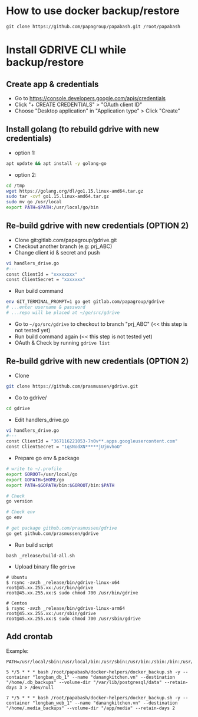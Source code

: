 
# How to use docker backup/restore

```
git clone https://github.com/papagroup/papabash.git /root/papabash
```

# Install GDRIVE CLI while backup/restore 

## Create app & credentials

- Go to https://console.developers.google.com/apis/credentials
- Click "+ CREATE CREDENTIALS" > "OAuth client ID"
- Choose "Desktop application" in "Application type" > Click "Create"

## Install golang (to rebuild gdrive with new credentials)

+ option 1:
```sh
apt update && apt install -y golang-go
```

+ option 2:
```sh
cd /tmp
wget https://golang.org/dl/go1.15.linux-amd64.tar.gz
sudo tar -xvf go1.15.linux-amd64.tar.gz
sudo mv go /usr/local
export PATH=$PATH:/usr/local/go/bin
```

## Re-build gdrive with new credentials (OPTION 2)

- Clone git:gitlab.com/papagroup/gdrive.git
- Checkout another branch (e.g: prj_ABC)
- Change client id & secret and push
```sh
vi handlers_drive.go
#---
const ClientId = "xxxxxxxx"
const ClientSecret = "xxxxxxx"
```
- Run build command
```sh
env GIT_TERMINAL_PROMPT=1 go get gitlab.com/papagroup/gdrive
# ...enter username & password
# ...repo will be placed at ~/go/src/gdrive
```
- Go to `~/go/src/gdrive` to checkout to branch "prj_ABC" (<< this step is not tested yet)
- Run build command again (<< this step is not tested yet)
- OAuth & Check by running `gdrive list`

## Re-build gdrive with new credentials (OPTION 2)

- Clone
```sh
git clone https://github.com/prasmussen/gdrive.git
```
- Go to gdrive/ 
```sh
cd gdrive
```
- Edit handlers_drive.go
```sh
vi handlers_drive.go
#---
const ClientId = "367116221053-7n0v**.apps.googleusercontent.com"
const ClientSecret = "1qsNodXN*****jUjmvhoO"
```

- Prepare go env & package
```sh
# write to ~/.profile
export GOROOT=/usr/local/go
export GOPATH=$HOME/go
export PATH=$GOPATH/bin:$GOROOT/bin:$PATH

# Check
go version

# Check env
go env

# get package github.com/prasmussen/gdrive
go get github.com/prasmussen/gdrive
```

- Run build script
```
bash _release/build-all.sh
```

- Upload binary file `gdrive`
```
# Ubuntu
$ rsync -avzh _release/bin/gdrive-linux-x64 root@45.xx.255.xx:/usr/bin/gdrive
root@45.xx.255.xx:$ sudo chmod 700 /usr/bin/gdrive

# Centos
$ rsync -avzh _release/bin/gdrive-linux-arm64 root@45.xx.255.xx:/usr/sbin/gdrive
root@45.xx.255.xx:$ sudo chmod 700 /usr/sbin/gdrive
```

## Add crontab

Example:
```
PATH=/usr/local/sbin:/usr/local/bin:/usr/sbin:/usr/bin:/sbin:/bin:/usr/games:/usr/local/games:/snap/bin

5 */5 * * * bash /root/papabash/docker-helpers/docker_backup.sh -y --container "longban_db_1" --name "danangkitchen.vn" --destination "/home/.db_backups" --volume-dir "/var/lib/postgresql/data" --retain-days 3 > /dev/null

7 */5 * * * bash /root/papabash/docker-helpers/docker_backup.sh -y --container "longban_web_1" --name "danangkitchen.vn" --destination "/home/.media_backups" --volume-dir "/app/media" --retain-days 2

```

<!-- bash /home/admin/papabash/docker-helpers/docker_backup.sh -y --container "securityalarm-webservices_db_1" --name "securityalarm-pg" --destination "/home/.db_backups" --volume-dir "/var/lib/postgresql/data" --retain-days 5 > /dev/null -->